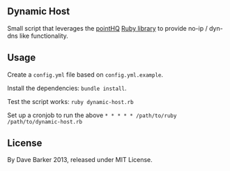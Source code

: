 Dynamic Host
------------

Small script that leverages the [pointHQ](http://pointhq.com/) [Ruby library](https://github.com/atech/point) to provide no-ip / dyn-dns like functionality.

Usage
-----

Create a `config.yml` file based on `config.yml.example`.

Install the dependencies: `bundle install`.

Test the script works: `ruby dynamic-host.rb`

Set up a cronjob to run the above `* * * * * /path/to/ruby /path/to/dynamic-host.rb`

License
-------

By Dave Barker 2013, released under MIT License.
